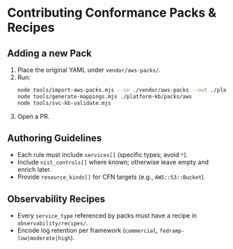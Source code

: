# Contributing Conformance Packs & Recipes

## Adding a new Pack
1. Place the original YAML under `vendor/aws-packs/`.
2. Run:
   ```bash
   node tools/import-aws-packs.mjs --in ./vendor/aws-packs --out ./platform-kb/packs/aws --index ./platform-kb/packs/index.yaml --id-prefix aws.custom --scope compliance
   node tools/generate-mappings.mjs ./platform-kb/packs/aws
   node tools/svc-kb-validate.mjs
   ```
3. Open a PR.

## Authoring Guidelines
- Each rule must include `services[]` (specific types; avoid `*`).
- Include `nist_controls[]` where known; otherwise leave empty and enrich later.
- Provide `resource_kinds[]` for CFN targets (e.g., `AWS::S3::Bucket`).

## Observability Recipes
- Every `service_type` referenced by packs must have a recipe in `observability/recipes/`.
- Encode log retention per framework (`commercial`, `fedramp-low|moderate|high`).
